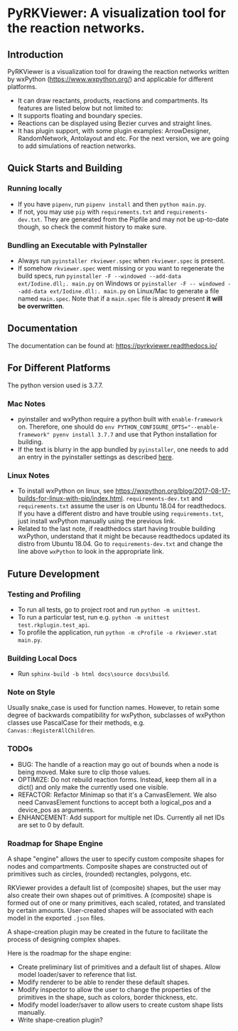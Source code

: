 # PyRKViewer: A visualization tool for the reaction networks.

## Introduction

PyRKViewer is a visualization tool for drawing the reaction networks written by wxPython (https://www.wxpython.org/) and applicable for different platforms. 
* It can draw reactants, products, reactions and compartments. Its features are listed below but not limited to:
* It supports floating and boundary species.
* Reactions can be displayed using Bezier curves and straight lines.
* It has plugin support, with some plugin examples: ArrowDesigner, RandomNetwork, Antolayout and etc. 
For the next version, we are going to add simulations of reaction networks.

## Quick Starts and Building

### Running locally
* If you have `pipenv`, run `pipenv install` and then `python main.py`.
* If not, you may use `pip` with `requirements.txt` and `requirements-dev.txt`. They are generated from the Pipfile and may not be up-to-date though, so check the commit history to make sure.

### Bundling an Executable with PyInstaller
* Always run `pyinstaller rkviewer.spec` when `rkviewer.spec` is present.
* If somehow `rkviewer.spec` went missing or you want to regenerate the build specs, run `pyinstaller -F --windowed --add-data ext/Iodine.dll;. main.py` on Windows or `pyinstaller -F -- windowed --add-data ext/Iodine.dll:. main.py` on Linux/Mac to generate a file named `main.spec`. Note that if a `main.spec` file is already  present **it will be overwritten**.

## Documentation

The documentation can be found at: https://pyrkviewer.readthedocs.io/

## For Different Platforms

The python version used is 3.7.7.

### Mac Notes
* pyinstaller and wxPython require a python built with `enable-framework` on. Therefore, one should do `env PYTHON_CONFIGURE_OPTS="--enable-framework" pyenv install 3.7.7` and
use that Python installation for building.
* If the text is blurry in the app bundled by `pyinstaller`, one needs to add an entry in the pyinstaller settings as described [here](https://stackoverflow.com/a/40676321).

### Linux Notes
* To install wxPython on linux, see https://wxpython.org/blog/2017-08-17-builds-for-linux-with-pip/index.html. `requirements-dev.txt` and `requirements.txt` assume the user is on Ubuntu 18.04 for readthedocs. If you have a different distro and have trouble using `requirements.txt`, just install wxPython manually using the previous link.
* Related to the last note, if readthedocs start having trouble building wxPython, understand that it might be because readthedocs updated its distro from Ubuntu 18.04. Go to `requirements-dev.txt` and change the line above `wxPython` to look in the appropriate link.

## Future Development

### Testing and Profiling
* To run all tests, go to project root and run `python -m unittest`.
* To run a particular test, run e.g. `python -m unittest test.rkplugin.test_api`.
* To profile the application, run `python -m cProfile -o rkviewer.stat main.py`.

### Building Local Docs
* Run `sphinx-build -b html docs\source docs\build`.

### Note on Style
Usually snake_case is used for function names. However, to retain some degree of backwards compatibility for wxPython, subclasses of wxPython classes use PascalCase for their methods, e.g. `Canvas::RegisterAllChildren`.
 
### TODOs
* BUG: The handle of a reaction may go out of bounds when a node is being moved. Make sure to clip those values.
* OPTIMIZE: Do not rebuild reaction forms. Instead, keep them all in a dict() and only make the currently used one visible.
* REFACTOR: Refactor Minimap so that it's a CanvasElement. We also need CanvasElement functions to accept both a logical_pos and a device_pos as arguments.
* ENHANCEMENT: Add support for multiple net IDs. Currently all net IDs are set to 0 by default.

### Roadmap for Shape Engine
A shape "engine" allows the user to specify custom composite shapes for nodes and compartments.
Composite shapes are constructed out of primitives such as circles, (rounded) rectangles, polygons,
etc.

RKViewer provides a default list of (composite) shapes, but the user may also create their own
shapes out of primitives. A (composite) shape is formed out of one or many primitives, each
scaled, rotated, and translated by certain amounts. User-created shapes will be
associated with each model in the exported `.json` files.

A shape-creation plugin may be created in the future to facilitate the process of designing
complex shapes.

Here is the roadmap for the shape engine:
* Create preliminary list of primitives and a default list of shapes. Allow model loader/saver to
reference that list.
* Modify renderer to be able to render these default shapes.
* Modify inspector to allow the user to change the properties of the primitives in the shape, such
as colors, border thickness, etc.
* Modify model loader/saver to allow users to create custom shape lists manually.
* Write shape-creation plugin?
